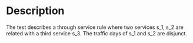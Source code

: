 # Description
The test describes a through service rule where two services s_1, s_2 are related with a third service s_3. The traffic days of s_1 and s_2 are disjunct.
